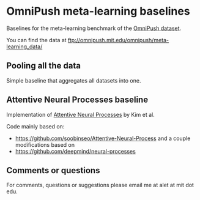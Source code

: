 # OmniPush meta-learning baselines
Baselines for the meta-learning benchmark of the [OmniPush dataset](http://lis.csail.mit.edu/pubs/alet-bauza-iros2019.pdf).

You can find the data at ftp://omnipush.mit.edu/omnipush/meta-learning_data/
## Pooling all the data
Simple baseline that aggregates all datasets into one.
## Attentive Neural Processes baseline
Implementation of [Attentive Neural Processes](https://arxiv.org/abs/1901.05761) by Kim et al.

Code mainly based on:
  * https://github.com/soobinseo/Attentive-Neural-Process and a couple modifications based on
  * https://github.com/deepmind/neural-processes

## Comments or questions
  For comments, questions or suggestions please email me at alet at mit dot edu.
